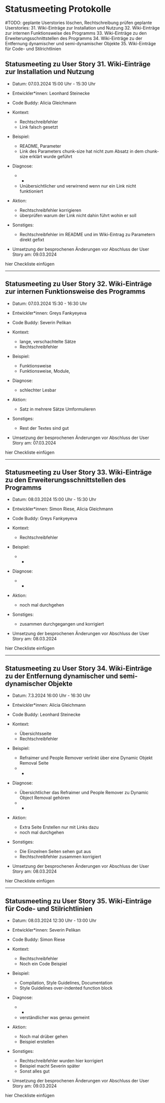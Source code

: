 # Statusmeeting Protokolle

#TODO: geplante Userstories löschen, Rechtschreibung prüfen
geplante Userstories:
31. Wiki-Einträge zur Installation und Nutzung
32. Wiki-Einträge zur internen Funktionsweise des Programms
33. Wiki-Einträge zu den Erweiterungsschnittstellen des Programms
34. Wiki-Einträge zu der Entfernung dynamischer und semi-dynamischer Objekte
35. Wiki-Einträge für Code- und Stilrichtlinien

## Statusmeeting zu User Story 31. Wiki-Einträge zur Installation und Nutzung 
- Datum: 07.03.2024 15:00 Uhr - 15:30 Uhr
- Entwickler\*innen: Leonhard Steinecke
- Code Buddy: Alicia Gleichmann
- Kontext:
	- Rechtschreibfehler
	- Link falsch gesetzt
- Beispiel: 
	- README, Parameter
	- Link des Parameters chunk-size hat nicht zum Absatz in dem chunk-size erklärt wurde geführt
- Diagnose:
	- -
	- Unübersichtlicher und verwirrend wenn nur ein Link nicht funktioniert
- Aktion: 
	- Rechtschreibfehler korrigieren
	- überprüfen warum der Link nicht dahin führt wohin er soll
- Sonstiges:
	- Rechtschreibfehler im README und im Wiki-Eintrag zu Parametern direkt gefixt

- Umsetzung der besprochenen Änderungen vor Abschluss der User Story am: 09.03.2024

hier Checkliste einfügen

---

## Statusmeeting zu User Story 32. Wiki-Einträge zur internen Funktionsweise des Programms
- Datum: 07.03.2024 15:30 - 16:30 Uhr
- Entwickler\*innen: Greys Fankyeyeva
- Code Buddy: Severin Pelikan
- Kontext:
	- lange, verschachtelte Sätze
	- Rechtschreibfehler
- Beispiel:
	- Funktionsweise
	- Funktionsweise, Module, 
- Diagnose:
	- schlechter Lesbar
- Aktion:
	- Satz in mehrere Sätze Umformulieren
- Sonstiges:
	- Rest der Textes sind gut 

- Umsetzung der besprochenen Änderungen vor Abschluss der User Story am: 07.03.2024

hier Checkliste einfügen

---

## Statusmeeting zu User Story 33. Wiki-Einträge zu den Erweiterungsschnittstellen des Programms
- Datum: 08.03.2024 15:00 Uhr - 15:30 Uhr
- Entwickler\*innen: Simon Riese, Alicia Gleichmann
- Code Buddy: Greys Fankyeyeva
- Kontext: 
	- Rechtschreibfehler
- Beispiel:
	- -
- Diagnose:
	- -
- Aktion:
	- noch mal durchgehen
- Sonstiges:
	- zusammen durchgegangen und korrigiert

- Umsetzung der besprochenen Änderungen vor Abschluss der User Story am: 08.03.2024

hier Checkliste einfügen

---

## Statusmeeting zu User Story 34. Wiki-Einträge zu der Entfernung dynamischer und semi-dynamischer Objekte
- Datum: 7.3.2024 16:00 Uhr - 16:30 Uhr
- Entwickler\*innen: Alicia Gleichmann
- Code Buddy: Leonhard Steinecke
- Kontext: 
	- Übersichtsseite
	- Rechtschreibfehler
- Beispiel:
	- Refraimer und People Remover verlinkt über eine Dynamic Objekt Removal Seite
	- -
- Diagnose: 
	- Übersichtlicher das Refraimer und People Remover zu Dynamic Object Removal gehören
	- -
- Aktion:
	- Extra Seite Erstellen nur mit Links dazu
	- noch mal durchgehen
- Sonstiges:
	- Die Einzelnen Seiten sehen gut aus
	- Rechtschreibfehler zusammen korrigiert

- Umsetzung der besprochenen Änderungen vor Abschluss der User Story am: 08.03.2024

hier Checkliste einfügen

---

## Statusmeeting zu User Story 35. Wiki-Einträge für Code- und Stilrichtlinien
- Datum: 08.03.2024 12:30 Uhr - 13:00 Uhr
- Entwickler\*innen: Severin Pelikan
- Code Buddy: Simon Riese
- Kontext:
	- Rechtschreibfehler
	- Noch ein Code Beispiel 
- Beispiel:
	- Compilation, Style Guidelines, Documentation
	- Style Guidelines over-indented function block
- Diagnose:
	- -
	- verständlicher was genau gemeint
- Aktion:
	- Noch mal drüber gehen
	- Beispiel erstellen
- Sonstiges:
	- Rechtschreibfehler wurden hier korrigiert
	- Beispiel macht Severin später
	- Sonst alles gut

- Umsetzung der besprochenen Änderungen vor Abschluss der User Story am: 09.03.2024

hier Checkliste einfügen


